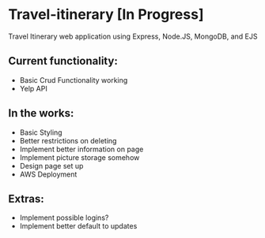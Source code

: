 # Travel-itinerary [In Progress]

Travel Itinerary web application using Express, Node.JS, MongoDB, and EJS

## Current functionality: 

* Basic Crud Functionality working
* Yelp API


## In the works:

* Basic Styling 
* Better restrictions on deleting
* Implement better information on page
* Implement picture storage somehow
* Design page set up
* AWS Deployment

## Extras:
* Implement possible logins?
* Implement better default to updates 
